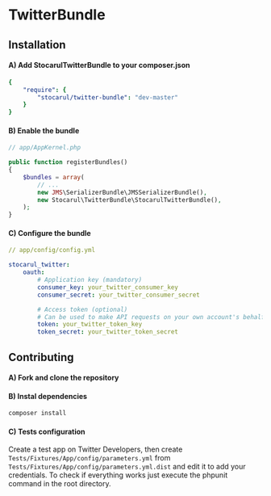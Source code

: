 TwitterBundle
=============

## Installation

#### A) Add StocarulTwitterBundle to your composer.json

```yaml
{
    "require": {
        "stocarul/twitter-bundle": "dev-master"
    }
}
```

#### B) Enable the bundle

```php
// app/AppKernel.php

public function registerBundles()
{
    $bundles = array(
        // ...
        new JMS\SerializerBundle\JMSSerializerBundle(),
        new Stocarul\TwitterBundle\StocarulTwitterBundle(),
    );
}
```

#### C) Configure the bundle

```yaml
// app/config/config.yml

stocarul_twitter:
    oauth:
        # Application key (mandatory)
        consumer_key: your_twitter_consumer_key
        consumer_secret: your_twitter_consumer_secret

        # Access token (optional)
        # Can be used to make API requests on your own account's behalf
        token: your_twitter_token_key
        token_secret: your_twitter_token_secret
```

## Contributing

#### A) Fork and clone the repository

#### B) Instal dependencies

```bash
composer install
```

#### C) Tests configuration

Create a test app on Twitter Developers, then create `Tests/Fixtures/App/config/parameters.yml` from `Tests/Fixtures/App/config/parameters.yml.dist` and edit it to add your credentials. To check if everything works just execute the phpunit command in the root directory.
